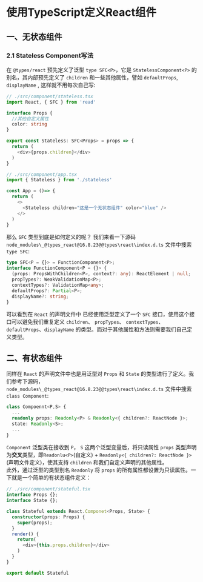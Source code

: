 # 使用TypeScript定义React组件
## 一、无状态组件
### 2.1 Stateless Component写法
在 `@types/react` 预先定义了泛型 `type SFC<P>`，它是 `StatelessComponent<P>` 的别名，其内部预先定义了 `children` 和一些其他属性，譬如 `defaultProps`, `displayName` , 这样就不用每次自己写:
```ts
// ./src/component/stateless.tsx
import React, { SFC } from 'read'

interface Props {
  //其他自定义属性
  color: string
}

export const Stateless: SFC<Props> = props => {
  return (
    <div>{props.children}</div>
  )
}

// ./src/component/app.tsx
import { Stateless } from './stateless'

const App = ()=> {
  return (
    <>
      <Stateless children="这是一个无状态组件" color="blue" />
    </>
  )
}
```
那么 `SFC` 类型到底是如何定义的呢？ 我们来看一下源码 `node_modules\_@types_react@16.8.23@@types\react\index.d.ts` 文件中搜索`type SFC`:
```ts
type SFC<P = {}> = FunctionComponent<P>;
interface FunctionComponent<P = {}> {
  (props: PropsWithChildren<P>, context?: any): ReactElement | null;
  propTypes?: WeakValidationMap<P>;
  contextTypes?: ValidationMap<any>;
  defaultProps?: Partial<P>;
  displayName?: string;
}
```
可以看到在 `React` 的声明文件中 已经使用泛型定义了一个 `SFC` 接口，使用这个接口可以避免我们重复定义 `children`、 `propTypes`、 `contextTypes`、 `defaultProps`、`displayName` 的类型。而对于其他属性和方法则需要我们自己定义类型。

## 二、有状态组件
同样在 `React` 的声明文件中也是用泛型对 `Props` 和 `State` 的类型进行了定义。我们参考下源码，`node_modules\_@types_react@16.8.23@@types\react\index.d.ts` 文件中搜索`class Component`:
```ts
class Compoennt<P,S> {
  ...
  readonly props: Readonly<P> & Readonly<{ children?: ReactNode }>;
  state: Readonly<S>;
  ...
}
```
`Component` 泛型类在接收到 `P`， `S` 这两个泛型变量后，将只读属性 `props` 类型声明为**交叉**类型，即`Readonlu<P>`(自定义) + `Readonly<{ children?: ReactNode }>`(声明文件定义)，使其支持 `children` 和我们自定义声明的其他属性。  
此外，通过泛型的类型别名 `Readonly` 将 `props` 的所有属性都设置为只读属性。一下就是一个简单的有状态组件定义：
```ts
// ./src/component/stateful.tsx
interface Props {};
interface State {};

class Stateful extends React.Componet<Props, State> {
  constructor(props: Props) {
    super(props);
  }
  render() {
    return(
      <div>{this.props.children}</div>
    )
  }
}

export default Stateful
```